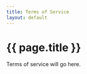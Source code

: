 ```yaml
---
title: Terms of Service
layout: default
---
```


# {{ page.title }}

Terms of service will go here. 
